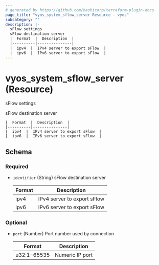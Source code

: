 ```yaml
---
# generated by https://github.com/hashicorp/terraform-plugin-docs
page_title: "vyos_system_sflow_server Resource - vyos"
subcategory: ""
description: |-
  sFlow settings
  sFlow destination server
  |  Format  |  Description  |
  |----------|---------------|
  |  ipv4  |  IPv4 server to export sFlow  |
  |  ipv6  |  IPv6 server to export sFlow  |
---
```


# vyos_system_sflow_server (Resource)

sFlow settings

sFlow destination server

    |  Format  |  Description  |
    |----------|---------------|
    |  ipv4  |  IPv4 server to export sFlow  |
    |  ipv6  |  IPv6 server to export sFlow  |



<!-- schema generated by tfplugindocs -->
## Schema

### Required

- `identifier` (String) sFlow destination server

    |  Format  |  Description  |
    |----------|---------------|
    |  ipv4  |  IPv4 server to export sFlow  |
    |  ipv6  |  IPv6 server to export sFlow  |

### Optional

- `port` (Number) Port number used by connection

    |  Format  |  Description  |
    |----------|---------------|
    |  u32:1-65535  |  Numeric IP port  |
